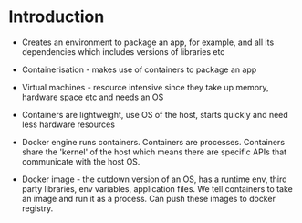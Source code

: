# Introduction
- Creates an environment to package an app, for example, and all its dependencies which includes versions of libraries etc
- Containerisation - makes use of containers to package an app
- Virtual machines - resource intensive since they take up memory, hardware space etc and needs an OS
- Containers are lightweight, use OS of the host, starts quickly and need less hardware resources
- Docker engine runs containers. Containers are processes. Containers share the 'kernel' of the host which means there are specific APIs that communicate with the host OS.

- Docker image - the cutdown version of an OS, has a runtime env, third party libraries, env variables, application files. We tell containers to take an image and run it as a process. Can push these images to docker registry.

